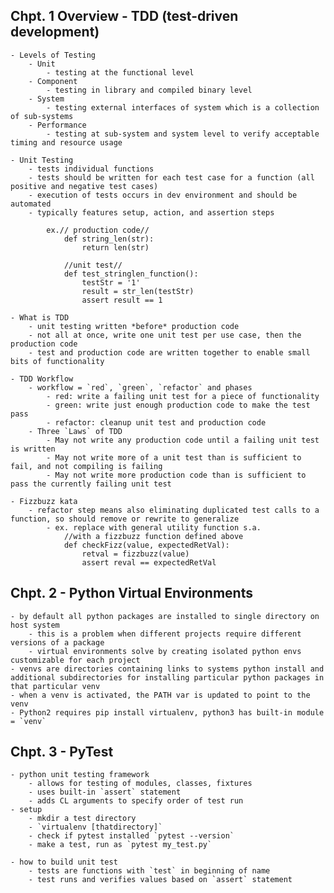 ## Chpt. 1 Overview - TDD (test-driven development)
    - Levels of Testing
        - Unit
            - testing at the functional level
        - Component
            - testing in library and compiled binary level
        - System
            - testing external interfaces of system which is a collection of sub-systems
        - Performance
            - testing at sub-system and system level to verify acceptable timing and resource usage
    
    - Unit Testing
        - tests individual functions
        - tests should be written for each test case for a function (all positive and negative test cases)
        - execution of tests occurs in dev environment and should be automated
        - typically features setup, action, and assertion steps
    
            ex.// production code//
                def string_len(str):
                    return len(str)

                //unit test//
                def test_stringlen_function():
                    testStr = '1'
                    result = str_len(testStr)
                    assert result == 1
    
    - What is TDD
        - unit testing written *before* production code
        - not all at once, write one unit test per use case, then the production code
        - test and production code are written together to enable small bits of functionality
    
    - TDD Workflow
        - workflow = `red`, `green`, `refactor` and phases
            - red: write a failing unit test for a piece of functionality 
            - green: write just enough production code to make the test pass
            - refactor: cleanup unit test and production code
        - Three `Laws` of TDD
            - May not write any production code until a failing unit test is written
            - May not write more of a unit test than is sufficient to fail, and not compiling is failing
            - May not write more production code than is sufficient to pass the currently failing unit test

    - Fizzbuzz kata
        - refactor step means also eliminating duplicated test calls to a function, so should remove or rewrite to generalize
            - ex. replace with general utility function s.a.
                //with a fizzbuzz function defined above
                def checkFizz(value, expectedRetVal):
                    retval = fizzbuzz(value)
                    assert reval == expectedRetVal

## Chpt. 2 - Python Virtual Environments
    - by default all python packages are installed to single directory on host system
        - this is a problem when different projects require different versions of a package
        - virtual environments solve by creating isolated python envs customizable for each project
    - venvs are directories containing links to systems python install and additional subdirectories for installing particular python packages in that particular venv
    - when a venv is activated, the PATH var is updated to point to the venv
    - Python2 requires pip install virtualenv, python3 has built-in module = `venv` 

## Chpt. 3 - PyTest
    - python unit testing framework
        - allows for testing of modules, classes, fixtures
        - uses built-in `assert` statement
        - adds CL arguments to specify order of test run
    - setup
        - mkdir a test directory
        - `virtualenv [thatdirectory]`
        - check if pytest installed `pytest --version`
        - make a test, run as `pytest my_test.py`
        
    - how to build unit test
        - tests are functions with `test` in beginning of name
        - test runs and verifies values based on `assert` statement